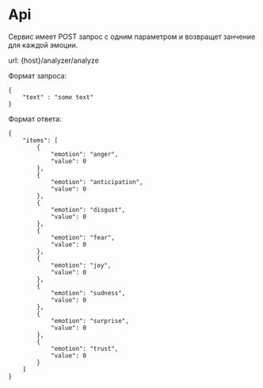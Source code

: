 # Api

Сервис имеет POST запрос с одним параметром и возвращет 
занчение для каждой эмоции.

url: {host}/analyzer/analyze

Формат запроса:
```
{
    "text" : "some text"
}
```

Формат ответа:
```
{
    "items": [
        {
            "emotion": "anger",
            "value": 0
        },
        {
            "emotion": "anticipation",
            "value": 0
        },
        {
            "emotion": "disgust",
            "value": 0
        },
        {
            "emotion": "fear",
            "value": 0
        },
        {
            "emotion": "joy",
            "value": 0
        },
        {
            "emotion": "sudness",
            "value": 0
        },
        {
            "emotion": "surprise",
            "value": 0
        },
        {
            "emotion": "trust",
            "value": 0
        }
    ]
}
```
